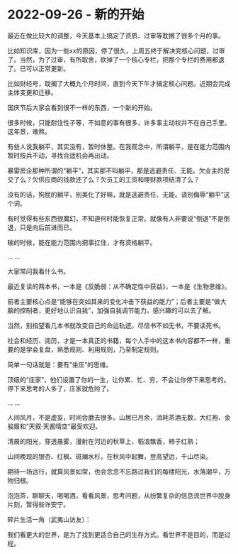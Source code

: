 # 2022-09-26 - 新的开始

最近在做比较大的调整，今天基本上搞定了资质、过审等耽搁了很多个月的事。

比如知识库，因为一些xx的原因，停了很久，上周五终于解决完核心问题，过审了。当然，为了过审，有所取舍，砍掉了一个核心专栏，把那个专栏的费用都退了。已可以正常更新。

比如财经号，耽搁了大概九个月时间，直到今天下午才搞定核心问题。近期会完成主体变更和迁移。

国庆节后大家会看到很不一样的东西，一个新的开始。

很多时候，只能耐住性子等，不如意的事有很多，许多事主动权并不在自己手里。这年景，难熬。

有些人说我躺平，其实没有，暂时休整。在我观念中，所谓躺平，是在能力范围内暂时按兵不动，寻找合适机会再出动。

暴雷房企那种所谓的“躺平”，其实那不叫躺平，那是逃避责任、无能。欠业主的房交了么？欠供应商的钱款还了么？欠员工的工资和理财款项结清了么？

没有的话，狗屁的躺平，别美化了好嘛，就是逃避责任、无能。请别侮辱“躺平”这个词。

有时觉得有些东西很魔幻，不知道何时能恢复正常。就像有人非要说“倒退”不是倒退，只是向后前进而已。

输的时候，能在能力范围内把事扛住，才有资格躺平。

... ...

大家常问我看什么书。

最近复读的两本书，一本是《反脆弱：从不确定性中获益》，一本是《生物思维》。

前者主要核心点是“能够在突如其来的变化冲击下获益的能力”；后者主要是“做大脑的控制者，更好地认识自我”，加强自我调节能力。感兴趣的可以去了解。

当然，别指望看几本书就改变自己的命运轨迹。尽信书不如无书，不要读死书。

社会和经历、阅历，才是一本真正的书籍，每个人手中的这本书内容都不一样，重要的是学会复盘，熟悉规则、利用规则，乃至制定规则。

简单一句话就是：要有“坐庄”的思维。

顶级的“庄家”，他们设置了你的一生，让你累、忙、穷，不会让你停下来思考的。停下来思考的人多了，庄家就危险了。

... ...

人间风月，不是虚妄，时间会磨去很多。山居已月余，消耗茶酒无数，大红袍、金骏眉和“天叙·天酱晴空”最受欢迎。

清晨的阳光，穿透晨雾，漫射在河边的秋草上，稻浪飘香，柿子红熟；

山间晚现的银杏、红枫、斑斓水杉，在秋风中起舞，登高望远，千山尽染。

期待一场远行，就算风景如常，也会念念不忘路过我们的每缕阳光，水落潮平，万物归根。

泡泡茶，聊聊天，喝喝酒，看看风景，思考问题，从纷繁复杂的信息流世界中脱身片刻，暂得些许安宁。

碎片生活一角（武夷山访友）：







我们看更大的世界，是为了找到更适合自己的生存方式。看世界不是目的，而是过程。